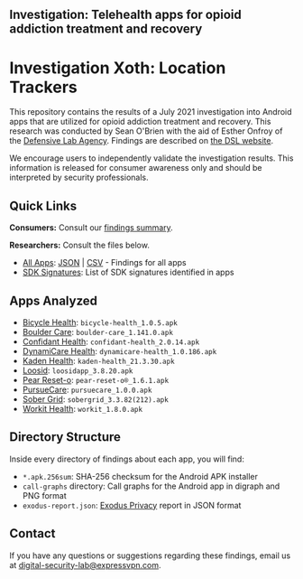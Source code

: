 ## Investigation: Telehealth apps for opioid addiction treatment and recovery

# Investigation Xoth: Location Trackers

This repository contains the results of a July 2021 investigation into Android apps that are utilized for opioid addiction treatment and recovery. This research was conducted by Sean O'Brien with the aid of Esther Onfroy of the [Defensive Lab Agency](https://defensive-lab.agency). Findings are described on [the DSL website](https://www.expressvpn.com/digital-security-lab/opioid-telehealth-research).

We encourage users to independently validate the investigation results. This information is released for consumer awareness only and should be interpreted by security professionals.

## Quick Links

**Consumers:** Consult our [findings summary](all_apps.md).

**Researchers:** Consult the files below.

* [All Apps](all_apps.md): [JSON](all_apps.json) | [CSV](all_apps.csv) - Findings for all apps
* [SDK Signatures](sdk_signatures.md): List of SDK signatures identified in apps

## Apps Analyzed

* [Bicycle Health](bicycle-health/): `bicycle-health_1.0.5.apk`        
* [Boulder Care](boulder-care/): `boulder-care_1.141.0.apk`        
* [Confidant Health](confidant-health/): `confidant-health_2.0.14.apk`     
* [DynamiCare Health](dynamicare-health/): `dynamicare-health_1.0.186.apk`  
* [Kaden Health](kaden-health/): `kaden-health_21.3.30.apk`        
* [Loosid](loosid/): `loosidapp_3.8.20.apk`
* [Pear Reset-o](pear-reset-o/): `pear-reset-o®_1.6.1.apk`
* [PursueCare](pursuecare/): `pursuecare_1.0.0.apk`
* [Sober Grid](sober-grid/): `sobergrid_3.3.82(212).apk`
* [Workit Health](workit-health/): `workit_1.8.0.apk`

## Directory Structure

Inside every directory of findings about each app, you will find: 

* `*.apk.256sum`: SHA-256 checksum for the Android APK installer 
* `call-graphs` directory: Call graphs for the Android app in digraph and PNG format
* `exodus-report.json`: [Exodus Privacy](https://exodus-privacy.eu.org) report in JSON format 

## Contact

If you have any questions or suggestions regarding these findings, email us at digital-security-lab@expressvpn.com.
